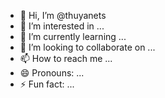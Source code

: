 - 👋 Hi, I’m @thuyanets
- 👀 I’m interested in ...
- 🌱 I’m currently learning ...
- 💞️ I’m looking to collaborate on ...
- 📫 How to reach me ...
- 😄 Pronouns: ...
- ⚡ Fun fact: ...

<!---
thuyanets/thuyanets is a ✨ special ✨ repository because its `README.md` (this file) appears on your GitHub profile.
You can click the Preview link to take a look at your changes.
--->
